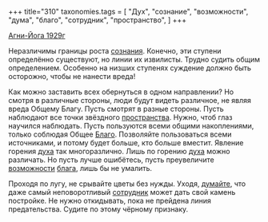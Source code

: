 +++
title="310"
taxonomies.tags = [
 "Дух",
 "сознание",
 "возможности",
 "дума",
 "благо",
 "сотрудник",
 "пространство",
]
+++

[Агни-Йога 1929г](/agni/1929)

Неразличимы границы роста [сознания](/tags/сознание). Конечно, эти ступени определённо существуют, но линии их извилисты. Трудно судить общим определением. Особенно на низших ступенях суждение должно быть осторожно, чтобы не нанести вреда!   

Как можно заставить всех обернуться в одном направлении? Но смотря в различные стороны, люди будут видеть различное, не являя вреда Общему Благу. Пусть смотрят в разные стороны. Пусть наблюдают все точки звёздного [пространства](/tags/пространство). Нужно, чтоб глаз научился наблюдать. Пусть пользуются всеми общими накоплениями, только соблюдая Общее [Благо](/tags/благо). Позволяйте пользоваться всеми источниками, и потому будет больше, кто больше вместит. Явление горения [духа](/tags/Дух) так многоразлично. Лишь по горению [духа](/tags/Дух) можно различать. Но пусть лучше ошибётесь, пусть преувеличите [возможности](/tags/возможности) [блага](/tags/благо), лишь бы не умалить.   

Проходя по лугу, не срывайте цветы без нужды. Уходя, [думайте](/tags/дума), что даже самый неповоротливый [сотрудник](/tags/сотрудник) может дать свой камень постройке. Не нужно откидывать, пока не прейдена линия предательства. Судите по этому чёрному признаку.
